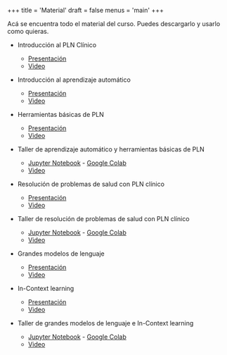 +++
title = 'Material'
draft = false
menus = 'main'
+++

Acá se encuentra todo el material del curso. Puedes descargarlo y usarlo como quieras. 

- Introducción al PLN Clínico
    - [Presentación](https://villena.cl/events/plnclinico/Aprendizaje%20autom%c3%a1tico.pdf)
    - [Video](https://youtube.com/live/aBPNvkAt8qo?feature=share)

- Introducción al aprendizaje automático
    - [Presentación](https://villena.cl/events/plnclinico/Aprendizaje%20autom%C3%A1tico.pdf)
    - [Video](https://youtube.com/live/aBPNvkAt8qo?feature=share)

- Herramientas básicas de PLN
    - [Presentación](https://villena.cl/events/plnclinico/Herramientas%20b%C3%A1sicas%20de%20PLN.pdf)
    - [Video](https://youtube.com/live/aBPNvkAt8qo?feature=share)

- Taller de aprendizaje automático y herramientas básicas de PLN
    - [Jupyter Notebook](https://villena.cl/events/plnclinico/Taller%20de%20aprendizaje%20autom%C3%A1tico%20y%20herramientas%20b%C3%A1sicas%20de%20PLN.ipynb) - [Google Colab](https://colab.research.google.com/drive/12ByGAZ3xWrxBRjBPoqlydzh4EC4fnGbO?usp=sharing)
    - [Video](https://youtube.com/live/aBPNvkAt8qo?feature=share)

- Resolución de problemas de salud con PLN clínico
    - [Presentación](https://villena.cl/events/plnclinico/Resoluci%c3%b3n%20de%20problemas%20de%20salud%20con%20PLN%20cl%c3%adnico.pdf)
    - [Video](https://youtube.com/live/aBPNvkAt8qo?feature=share)

- Taller de resolución de problemas de salud con PLN clínico
    - [Jupyter Notebook](https://villena.cl/events/plnclinico/Taller%20de%20resoluci%c3%b3n%20de%20problemas%20de%20salud%20con%20PLN%20cl%c3%adnico.ipynb) - [Google Colab](https://colab.research.google.com/drive/1Kxzbdr8mg_C3S_K1EnC1w0X1krIFp4as?usp=sharing)
    - [Video](https://youtube.com/live/aBPNvkAt8qo?feature=share)

- Grandes modelos de lenguaje
    - [Presentación](https://villena.cl/events/plnclinico/Grandes%20Modelos%20de%20Lenguaje.pdf)
    - [Video](https://youtube.com/live/l7GzJWFj9j4?feature=share)

- In-Context learning 
    - [Presentación](https://villena.cl/events/plnclinico/In-Context%20learning.pdf)
    - [Video](https://youtube.com/live/l7GzJWFj9j4?feature=share)

- Taller de grandes modelos de lenguaje e In-Context learning
    - [Jupyter Notebook](https://villena.cl/events/plnclinico/Taller%20de%20grandes%20modelos%20de%20lenguaje%20e%20In-Context%20learning.ipynb) - [Google Colab](https://colab.research.google.com/drive/1klVPZc5r1P4M7CEMoEB9Fur5VJJj58WA?usp=sharing)
    - [Video](https://youtube.com/live/l7GzJWFj9j4?feature=share)